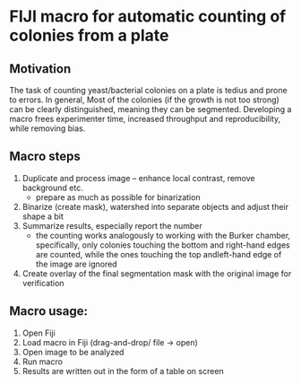 # FIJI macro for automatic counting of colonies from a plate

## Motivation
The task of counting yeast/bacterial colonies on a plate is tedius and prone to errors. In general, Most of the colonies (if the growth is not too strong) can be clearly distinguished, meaning they can be segmented. Developing a macro frees experimenter time, increased throughput and reproducibility, while removing bias.

## Macro steps
1. Duplicate and process image – enhance local contrast, remove background etc. 
    - prepare as much as possible for binarization
2. Binarize (create mask), watershed into separate objects and adjust their shape a bit
3. Summarize results, especially report the number
    - the counting works analogously to working with the Burker chamber, specifically, only colonies touching the bottom and right-hand edges are counted, while the ones touching the top andleft-hand edge of the image are ignored
4. Create overlay of the final segmentation mask with the original image for verification

## Macro usage:
1. Open Fiji
2. Load macro in Fiji (drag-and-drop/ file → open)
3. Open image to be analyzed
4. Run macro
5. Results are written out in the form of a table on screen
	
